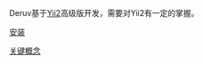 
Deruv基于[Yii2](http://www.yiiframework.com/)高级版开发，需要对Yii2有一定的掌握。

[安装](/install.md)

[关键概念](/keyconcepts.md)


